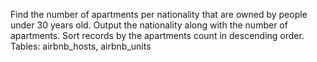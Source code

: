 Find the number of apartments per nationality that are owned by people under 30 years old.
Output the nationality along with the number of apartments.
Sort records by the apartments count in descending order.
Tables: airbnb_hosts, airbnb_units